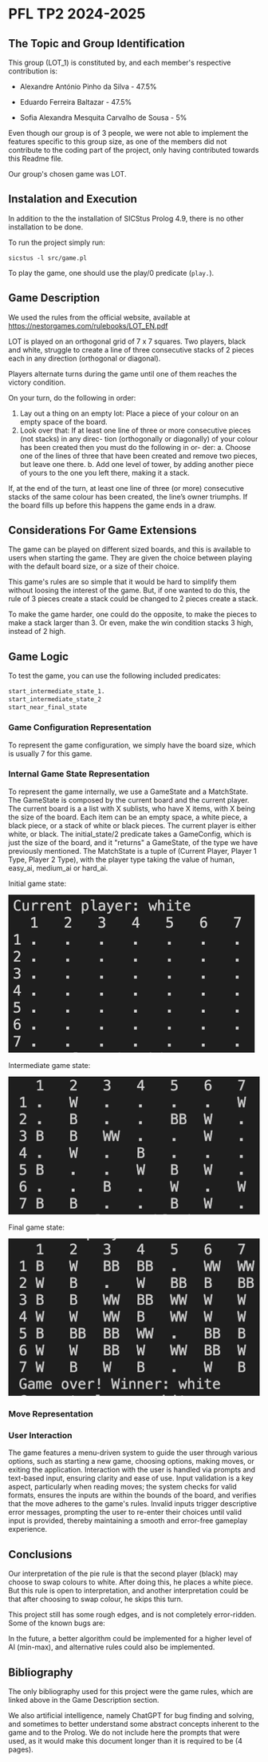 # PFL TP2 2024-2025

## The Topic and Group Identification

This group (LOT_1) is constituted by, and each member's respective contribution is:

- Alexandre António Pinho da Silva - 47.5%

- Eduardo Ferreira Baltazar - 47.5%

- Sofia Alexandra Mesquita Carvalho de Sousa - 5%


Even though our group is of 3 people, we were not able to implement the features specific to this group size, as one of the members did not contribute to the coding part of the project, only having contributed towards this Readme file.

Our group's chosen game was LOT.

## Instalation and Execution

In addition to the the installation of SICStus Prolog 4.9, there is no other installation to be done.

To run the project simply run:

```
sicstus -l src/game.pl
```

To play the game, one should use the play/0 predicate (`play.`).

## Game Description

We used the rules from the official website, available at https://nestorgames.com/rulebooks/LOT_EN.pdf

LOT is played on an orthogonal grid of 7 x 7 squares.
Two players, black and white, struggle to create a line of
three consecutive stacks of 2 pieces each in any direction (orthogonal or diagonal).

Players alternate turns during the game until one of
them reaches the victory condition.

On your turn, do the following in order:
1. Lay out a thing on an empty lot: Place a piece
of your colour on an empty space of the board.
2. Look over that: If at least one line of three or
more consecutive pieces (not stacks) in any direc-
tion (orthogonally or diagonally) of your colour has
been created then you must do the following in or-
der:
a. Choose one of the lines of three that have
been created and remove two pieces, but
leave one there.
b. Add one level of tower, by adding another
piece of yours to the one you left there,
making it a stack.


If, at the end of the turn, at least one line of three (or
more) consecutive stacks of the same colour has been
created, the line’s owner triumphs. If the board fills up
before this happens the game ends in a draw.

## Considerations For Game Extensions

The game can be played on different sized boards, and this is available to users when starting the game. They are given the choice between playing with the default board size, or a size of their choice.

This game's rules are so simple that it would be hard to simplify them without loosing the interest of the game. But, if one wanted to do this, the rule of 3 pieces create a stack could be changed to 2 pieces create a stack.

To make the game harder, one could do the opposite, to make the pieces to make a stack larger than 3. Or even, make the win condition stacks 3 high, instead of 2 high.

## Game Logic

To test the game, you can use the following included predicates:

```
start_intermediate_state_1.
start_intermediate_state_2
start_near_final_state
```

### Game Configuration Representation

To represent the game configuration, we simply have the board size, which is usually 7 for this game.

### Internal Game State Representation

To represent the game internally, we use a GameState and a MatchState. The GameState is composed by the current board and the current player. The current board is a a list with X sublists, who have X items, with X being the size of the board. Each item can be an empty space, a white piece, a black piece, or a stack of white or black pieces. The current player is either white, or black.  The initial_state/2 predicate takes a GameConfig, which is just the size of the board, and it "returns" a GameState, of the type we have previously mentioned. The MatchState is a tuple of (Current Player, Player 1 Type, Player 2 Type), with the player type taking the value of human, easy_ai, medium_ai or hard_ai. 

Initial game state:

![](img/6.png)

Intermediate game state:

![](img/5.png)

Final game state:

![](img/4.png)

### Move Representation


### User Interaction

The game features a menu-driven system to guide the user through various options, such as starting a new game, choosing options, making moves, or exiting the application. Interaction with the user is handled via prompts and text-based input, ensuring clarity and ease of use. Input validation is a key aspect, particularly when reading moves; the system checks for valid formats, ensures the inputs are within the bounds of the board, and verifies that the move adheres to the game's rules. Invalid inputs trigger descriptive error messages, prompting the user to re-enter their choices until valid input is provided, thereby maintaining a smooth and error-free gameplay experience.

## Conclusions

Our interpretation of the pie rule is that the second player (black) may choose to swap colours to white. After doing this, he places a white piece. But this rule is open to interpretation, and another interpretation could be that after choosing to swap colour, he skips this turn.

This project still has some rough edges, and is not completely error-ridden. Some of the known bugs are:

In the future, a better algorithm could be implemented for a higher level of AI (min-max), and alternative rules could also be implemented.

## Bibliography

The only bibliography used for this project were the game rules, which are linked above in the Game Description section.

We also artificial intelligence, namely ChatGPT for bug finding and solving, and sometimes to better understand some abstract concepts inherent to the game and to the Prolog. We do not include here the prompts that were used, as it would make this document longer than it is required to be (4 pages).

